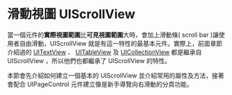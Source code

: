 # 滑動視圖 UIScrollView

當一個元件的**實際視圖範圍**比**可見視圖範圍**大時，會加上滑動條( scroll bar )讓使用者自由滑動，UIScrollView 就是有這一特性的最基本元件。實際上，前面章節介紹過的 [UITextView](../uikit/uitextview.md) 、 [UITableView](../uikit/uitableview.md) 及 [UICollectionView](../uikit/uicollectionview.md) 都是繼承自 UIScrollView ，所以他們也都繼承了 UIScrollView 的特性。

本節會先介紹如何建立一個基本的 UIScrollView 並介紹常用的屬性及方法，接著會配合 UIPageControl 元件建立像是新手導覽向右滑動的分頁功能。


